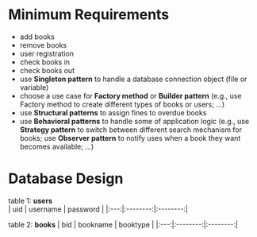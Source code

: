 # Minimum Requirements
- add books 
- remove books 
- user registration 
- check books in 
- check books out 
- use **Singleton pattern** to handle a database connection object (file or variable) 
- choose a use case for **Factory method** or **Builder pattern** (e.g., use Factory method 
to create different types of books or users; …) 
- use **Structural patterns** to assign fines to overdue books 
- use **Behavioral patterns** to handle some of application logic (e.g., use **Strategy 
pattern** to switch between different search mechanism for books; use **Observer 
pattern** to notify uses when a book they want becomes available; …)

# Database Design
table 1: **users**     
| uid | username | password |
|:---:|:--------:|:--------:|

table 2: **books**
| bid | bookname | booktype |
|:---:|:--------:|:--------:|
